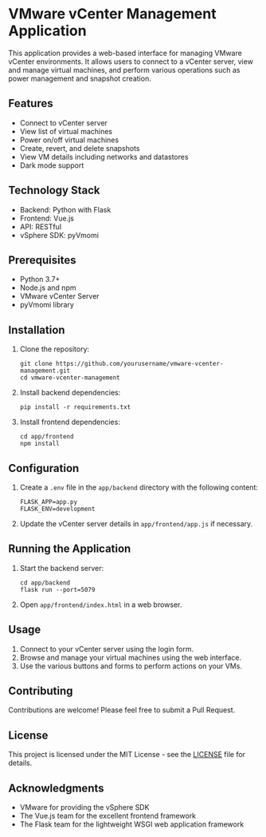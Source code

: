 # VMware vCenter Management Application

This application provides a web-based interface for managing VMware vCenter environments. It allows users to connect to a vCenter server, view and manage virtual machines, and perform various operations such as power management and snapshot creation.

## Features

- Connect to vCenter server
- View list of virtual machines
- Power on/off virtual machines
- Create, revert, and delete snapshots
- View VM details including networks and datastores
- Dark mode support

## Technology Stack

- Backend: Python with Flask
- Frontend: Vue.js
- API: RESTful
- vSphere SDK: pyVmomi

## Prerequisites

- Python 3.7+
- Node.js and npm
- VMware vCenter Server
- pyVmomi library

## Installation

1. Clone the repository:
   ```
   git clone https://github.com/yourusername/vmware-vcenter-management.git
   cd vmware-vcenter-management
   ```

2. Install backend dependencies:
   ```
   pip install -r requirements.txt
   ```

3. Install frontend dependencies:
   ```
   cd app/frontend
   npm install
   ```

## Configuration

1. Create a `.env` file in the `app/backend` directory with the following content:
   ```
   FLASK_APP=app.py
   FLASK_ENV=development
   ```

2. Update the vCenter server details in `app/frontend/app.js` if necessary.

## Running the Application

1. Start the backend server:
   ```
   cd app/backend
   flask run --port=5079
   ```

2. Open `app/frontend/index.html` in a web browser.

## Usage

1. Connect to your vCenter server using the login form.
2. Browse and manage your virtual machines using the web interface.
3. Use the various buttons and forms to perform actions on your VMs.

## Contributing

Contributions are welcome! Please feel free to submit a Pull Request.

## License

This project is licensed under the MIT License - see the [LICENSE](LICENSE) file for details.

## Acknowledgments

- VMware for providing the vSphere SDK
- The Vue.js team for the excellent frontend framework
- The Flask team for the lightweight WSGI web application framework
